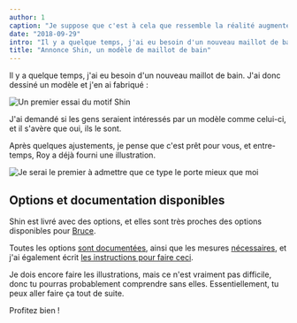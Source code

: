 ```yaml
---
author: 1
caption: "Je suppose que c'est à cela que ressemble la réalité augmentée ?"
date: "2018-09-29"
intro: "Il y a quelque temps, j'ai eu besoin d'un nouveau maillot de bain. J'ai donc dessiné un modèle et j'en ai fabriqué :"
title: "Annonce Shin, un modèle de maillot de bain"
---
```


Il y a quelque temps, j'ai eu besoin d'un nouveau maillot de bain. J'ai donc dessiné un modèle et j'en ai fabriqué :

![Un premier essai du motif Shin](https://posts.freesewing.org/uploads/sample_0437fef846.jpg)

J'ai demandé si les gens seraient intéressés par un modèle comme celui-ci, et il s'avère que oui, ils le sont.

Après quelques ajustements, je pense que c'est prêt pour vous, et entre-temps, Roy a déjà fourni une illustration.

![Je serai le premier à admettre que ce type le porte mieux que moi](https://posts.freesewing.org/uploads/shin_0dc5fdd06d.jpg)

## Options et documentation disponibles

Shin est livré avec des options, et elles sont très proches des options disponibles pour [Bruce](/designs/bruce).

Toutes les options [sont documentées](/docs/designs/shin/options), ainsi que les mesures [nécessaires](/docs/designs/shin/measurements), et j'ai également écrit [les instructions pour faire ceci](/docs/designs/shin/instructions).

Je dois encore faire les illustrations, mais ce n'est vraiment pas difficile, donc tu pourras probablement comprendre sans elles. Essentiellement, tu peux aller faire ça tout de suite.

Profitez bien !


